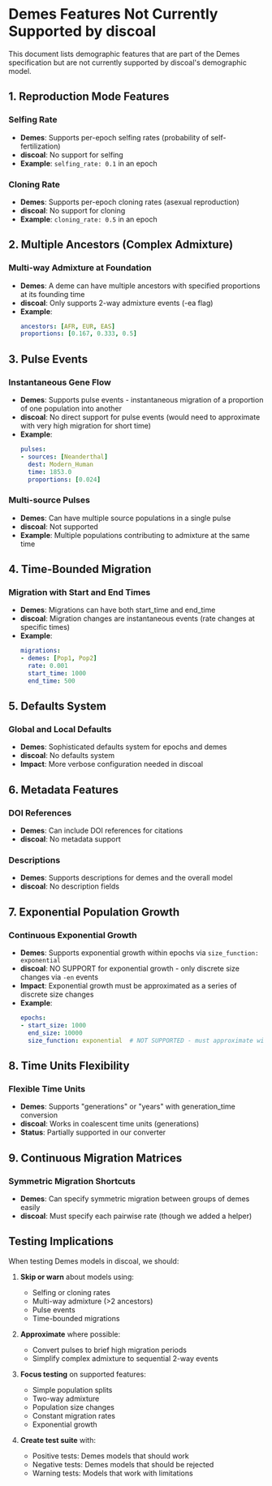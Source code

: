 # Demes Features Not Currently Supported by discoal

This document lists demographic features that are part of the Demes specification but are not currently supported by discoal's demographic model.

## 1. Reproduction Mode Features

### Selfing Rate
- **Demes**: Supports per-epoch selfing rates (probability of self-fertilization)
- **discoal**: No support for selfing
- **Example**: `selfing_rate: 0.1` in an epoch

### Cloning Rate  
- **Demes**: Supports per-epoch cloning rates (asexual reproduction)
- **discoal**: No support for cloning
- **Example**: `cloning_rate: 0.5` in an epoch

## 2. Multiple Ancestors (Complex Admixture)

### Multi-way Admixture at Foundation
- **Demes**: A deme can have multiple ancestors with specified proportions at its founding time
- **discoal**: Only supports 2-way admixture events (-ea flag)
- **Example**: 
  ```yaml
  ancestors: [AFR, EUR, EAS]
  proportions: [0.167, 0.333, 0.5]
  ```

## 3. Pulse Events

### Instantaneous Gene Flow
- **Demes**: Supports pulse events - instantaneous migration of a proportion of one population into another
- **discoal**: No direct support for pulse events (would need to approximate with very high migration for short time)
- **Example**: 
  ```yaml
  pulses:
  - sources: [Neanderthal]
    dest: Modern_Human
    time: 1853.0
    proportions: [0.024]
  ```

### Multi-source Pulses
- **Demes**: Can have multiple source populations in a single pulse
- **discoal**: Not supported
- **Example**: Multiple populations contributing to admixture at the same time

## 4. Time-Bounded Migration

### Migration with Start and End Times
- **Demes**: Migrations can have both start_time and end_time
- **discoal**: Migration changes are instantaneous events (rate changes at specific times)
- **Example**:
  ```yaml
  migrations:
  - demes: [Pop1, Pop2]
    rate: 0.001
    start_time: 1000
    end_time: 500
  ```

## 5. Defaults System

### Global and Local Defaults
- **Demes**: Sophisticated defaults system for epochs and demes
- **discoal**: No defaults system
- **Impact**: More verbose configuration needed in discoal

## 6. Metadata Features

### DOI References
- **Demes**: Can include DOI references for citations
- **discoal**: No metadata support

### Descriptions
- **Demes**: Supports descriptions for demes and the overall model
- **discoal**: No description fields

## 7. Exponential Population Growth

### Continuous Exponential Growth
- **Demes**: Supports exponential growth within epochs via `size_function: exponential`
- **discoal**: NO SUPPORT for exponential growth - only discrete size changes via `-en` events
- **Impact**: Exponential growth must be approximated as a series of discrete size changes
- **Example**: 
  ```yaml
  epochs:
  - start_size: 1000
    end_size: 10000
    size_function: exponential  # NOT SUPPORTED - must approximate with steps
  ```

## 8. Time Units Flexibility

### Flexible Time Units
- **Demes**: Supports "generations" or "years" with generation_time conversion
- **discoal**: Works in coalescent time units (generations)
- **Status**: Partially supported in our converter

## 9. Continuous Migration Matrices

### Symmetric Migration Shortcuts
- **Demes**: Can specify symmetric migration between groups of demes easily
- **discoal**: Must specify each pairwise rate (though we added a helper)

## Testing Implications

When testing Demes models in discoal, we should:

1. **Skip or warn** about models using:
   - Selfing or cloning rates
   - Multi-way admixture (>2 ancestors)
   - Pulse events
   - Time-bounded migrations

2. **Approximate** where possible:
   - Convert pulses to brief high migration periods
   - Simplify complex admixture to sequential 2-way events

3. **Focus testing** on supported features:
   - Simple population splits
   - Two-way admixture
   - Population size changes
   - Constant migration rates
   - Exponential growth

4. **Create test suite** with:
   - Positive tests: Demes models that should work
   - Negative tests: Demes models that should be rejected
   - Warning tests: Models that work with limitations